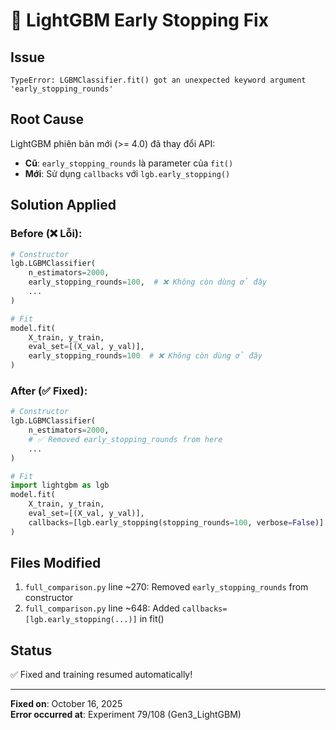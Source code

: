 # 🐛 LightGBM Early Stopping Fix

## Issue
```
TypeError: LGBMClassifier.fit() got an unexpected keyword argument 'early_stopping_rounds'
```

## Root Cause
LightGBM phiên bản mới (>= 4.0) đã thay đổi API:
- **Cũ**: `early_stopping_rounds` là parameter của `fit()`
- **Mới**: Sử dụng `callbacks` với `lgb.early_stopping()`

## Solution Applied

### Before (❌ Lỗi):
```python
# Constructor
lgb.LGBMClassifier(
    n_estimators=2000,
    early_stopping_rounds=100,  # ❌ Không còn dùng ở đây
    ...
)

# Fit
model.fit(
    X_train, y_train,
    eval_set=[(X_val, y_val)],
    early_stopping_rounds=100  # ❌ Không còn dùng ở đây
)
```

### After (✅ Fixed):
```python
# Constructor  
lgb.LGBMClassifier(
    n_estimators=2000,
    # ✅ Removed early_stopping_rounds from here
    ...
)

# Fit
import lightgbm as lgb
model.fit(
    X_train, y_train,
    eval_set=[(X_val, y_val)],
    callbacks=[lgb.early_stopping(stopping_rounds=100, verbose=False)]  # ✅ Dùng callback
)
```

## Files Modified
1. `full_comparison.py` line ~270: Removed `early_stopping_rounds` from constructor
2. `full_comparison.py` line ~648: Added `callbacks=[lgb.early_stopping(...)]` in fit()

## Status
✅ Fixed and training resumed automatically!

---
**Fixed on**: October 16, 2025  
**Error occurred at**: Experiment 79/108 (Gen3_LightGBM)
